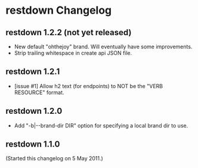 # restdown Changelog

## restdown 1.2.2 (not yet released)

- New default "ohthejoy" brand. Will eventually have some improvements.
- Strip trailing whitespace in create api JSON file.


## restdown 1.2.1

- [issue #1] Allow h2 text (for endpoints) to NOT be the "VERB RESOURCE" format.


## restdown 1.2.0

- Add "-b|--brand-dir DIR" option for specifying a local brand dir to use.


## restdown 1.1.0

(Started this changelog on 5 May 2011.)
